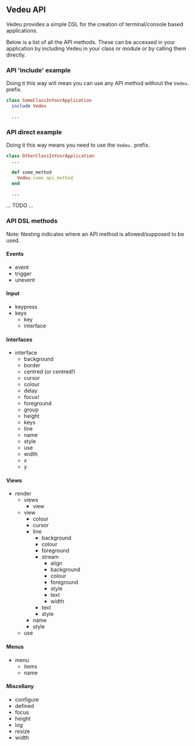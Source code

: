 ## Vedeu API

Vedeu provides a simple DSL for the creation of terminal/console based
applications.

Below is a list of all the API methods. These can be accessed in your
application by including Vedeu in your class or module or by calling them directly.


### API 'include' example

Doing it this way will mean you can use any API method without the `Vedeu.` prefix.

```ruby
class SomeClassInYourApplication
  include Vedeu

  ...
```


### API direct example

Doing it this way means you need to use the `Vedeu.` prefix.

```ruby
class OtherClassInYourApplication
  ...

  def some_method
    Vedeu.some_api_method
  end

  ...
```

... TODO ...


### API DSL methods

Note: Nesting indicates where an API method is allowed/supposed to be used.

#### Events

- event
- trigger
- unevent


#### Input

- keypress
- keys
  - key
  - interface


#### Interfaces

- interface
  - background
  - border
  - centred (or centred!)
  - cursor
  - colour
  - delay
  - focus!
  - foreground
  - group
  - height
  - keys
  - line
  - name
  - style
  - use
  - width
  - x
  - y


#### Views

- render
  - views
    - view
  - view
    - colour
    - cursor
    - line
      - background
      - colour
      - foreground
      - stream
        - align
        - background
        - colour
        - foreground
        - style
        - text
        - width
      - text
      - style
    - name
    - style
  - use


#### Menus

- menu
  - items
  - name


#### Miscellany

- configure
- defined
- focus
- height
- log
- resize
- width

